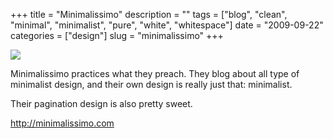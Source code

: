 +++
title = "Minimalissimo"
description = ""
tags = ["blog", "clean", "minimal", "minimalist", "pure", "white", "whitespace"]
date = "2009-09-22"
categories = ["design"]
slug = "minimalissimo"
+++


 

  <div id="screens-thumbs" class="clearfix">
    <div class="txt-center" id="design-submission"><a href="http://minimalissimo.com/"><img id='bluga-thumbnail-1898' class='bluga-thumbnail large' src='/media/bluga/
wt4aba024084325_0.jpg'/></a></div>  
  </div>   
<p>Minimalissimo practices what they preach. They blog about all type of minimalist design, and their own design is really just that: minimalist.</p>
<p>Their pagination design is also pretty sweet.</p>
<p><a href="http://minimalissimo.com/">http://minimalissimo.com</a></p>




